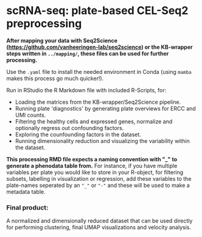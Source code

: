 # scRNA-seq: plate-based CEL-Seq2 preprocessing #

**After mapping your data with Seq2Science (https://github.com/vanheeringen-lab/seq2science) or the KB-wrapper steps written in `../mapping/`, these files can be used for further processing.**

Use the `.yaml` file to install the needed environment in Conda (using `mamba` makes this process go much quicker!).

Run in RStudio the R Markdown file with included R-Scripts, for:
- Loading the matrices from the KB-wrapper/Seq2Science pipeline.
- Running plate 'diagnostics' by generating plate overviews for ERCC and UMI counts.
- Filtering the healthy cells and expressed genes, normalize and optionally regress out confounding factors.
- Exploring the counfounding factors in the dataset.
- Running dimensionality reduction and visualizing the variability within the dataset.

**This processing RMD file expects a naming convention with "_" to generate a phenodata table from.**
For instance, if you have multiple variables per plate you would like to store in your R-object, for filtering subsets, labelling in visualization or regression, add these variables to the plate-names seperated by an `"_"` or `"-"` and these will be used to make a metadata table.

### Final product: 
A normalized and dimensionally reduced dataset that can be used directly for performing clustering, final UMAP visualizations and velocity analysis.
